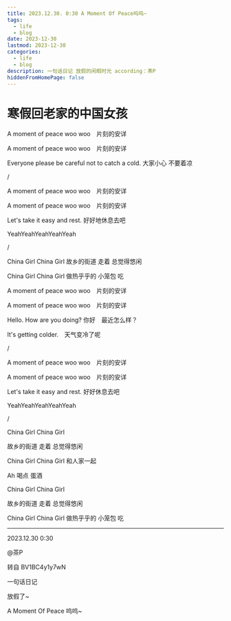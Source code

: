 ```yaml
---
title: 2023.12.30. 0:30 A Moment Of Peace呜呜~
tags:
  - life
  - blog
date: 2023-12-30
lastmod: 2023-12-30
categories:
  - life
  - blog
description: 一句话日记 放假的闲暇时光 according：茶P
hiddenFromHomePage: false
---
```


# 寒假回老家的中国女孩 

A moment of peace woo woo　片刻的安详 

A moment of peace woo woo　片刻的安详 

Everyone please be careful not to catch a cold. 大家小心 不要着凉 

/

A moment of peace woo woo　片刻的安详 

A moment of peace woo woo　片刻的安详 

Let's take it easy and rest. 好好地休息去吧 

YeahYeahYeahYeahYeah 

/

China Girl China Girl 故乡的街道 走着 总觉得悠闲 

China Girl China Girl 做热乎乎的 小笼包 吃 

A moment of peace woo woo　片刻的安详 

A moment of peace woo woo　片刻的安详 

Hello. How are you doing? 你好　最近怎么样？ 

It's getting colder.　天气变冷了呢 

/

A moment of peace woo woo　片刻的安详 

A moment of peace woo woo　片刻的安详 

Let's take it easy and rest. 好好休息去吧 

YeahYeahYeahYeahYeah 

/

China Girl China Girl 

故乡的街道 走着 总觉得悠闲 

China Girl China Girl 和人家一起 

Ah 喝点 蛋酒 

China Girl China Girl 

故乡的街道 走着 总觉得悠闲 

China Girl China Girl 做热乎乎的 小笼包 吃

---
2023.12.30 0:30

@茶P

转自 BV1BC4y1y7wN

一句话日记

放假了~

A Moment Of Peace 呜呜~
